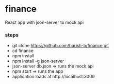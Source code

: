 # finance
React app with json-server to mock api

### steps

-  git clone https://github.com/harish-b/finance.git
-  cd finance
-  npm install
-  npm install -g json-server
-  json-server db.json       => runs the mock api
-  npm start                 => runs the app
-  application loads at http://localhost:3000
